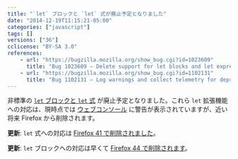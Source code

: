 ```yaml
---
title: "`let` ブロックと `let` 式が廃止予定となりました"
date: "2014-12-19T11:15:21-05:00"
categories: ["javascript"]
tags: []
versions: ["36"]
cclicense: "BY-SA 3.0"
references:
    - url: "https://bugzilla.mozilla.org/show_bug.cgi?id=1023609"
      title: "Bug 1023609 – Delete support for let blocks and let expressions for ES6"
    - url: "https://bugzilla.mozilla.org/show_bug.cgi?id=1102131"
      title: "Bug 1102131 – Log warnings and collect telemetry for deprecated let blocks and let expressions"
---
```

非標準の [`let` ブロックと `let` 式](https://developer.mozilla.org/docs/Web/JavaScript/Reference/Statements/let#Non-standard_let_extensions) が廃止予定となりました。これら `let` 拡張機能への対応は、現時点では [ウェブコンソール](https://developer.mozilla.org/docs/Tools/Web_Console) に警告が表示されていますが、近い将来 Firefox から削除されます。

**更新**: `let` 式への対応は [Firefox 41 で削除されました](https://www.fxsitecompat.com/ja/docs/2015/let-expression-support-has-been-dropped/)。

**更新**: `let` ブロックへの対応は早くて [Firefox 44 で削除されます](https://www.fxsitecompat.com/ja/docs/2015/let-block-support-will-be-dropped/)。
